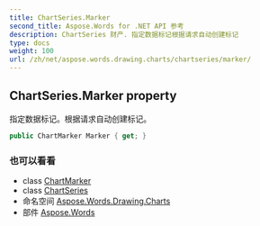 ```yaml
---
title: ChartSeries.Marker
second_title: Aspose.Words for .NET API 参考
description: ChartSeries 财产. 指定数据标记根据请求自动创建标记
type: docs
weight: 100
url: /zh/net/aspose.words.drawing.charts/chartseries/marker/
---
```

## ChartSeries.Marker property

指定数据标记。根据请求自动创建标记。

```csharp
public ChartMarker Marker { get; }
```

### 也可以看看

* class [ChartMarker](../../chartmarker/)
* class [ChartSeries](../)
* 命名空间 [Aspose.Words.Drawing.Charts](../../chartseries/)
* 部件 [Aspose.Words](../../../)


